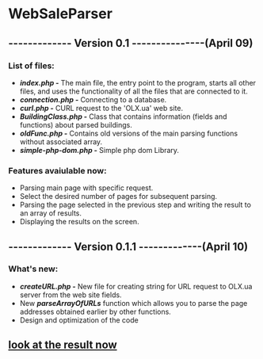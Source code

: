 # WebSaleParser
## ------------- Version 0.1 ---------------(April 09)
### List of files:
- ***index.php -*** The main file, the entry point to the program, starts all other files, and uses the functionality of all the files that are connected to it.
- ***connection.php -*** Connecting to a database.
- ***curl.php -*** CURL request to the 'OLX.ua' web site.
- ***BuildingClass.php -*** Class that contains information (fields and functions) about parsed buildings.
- ***oldFunc.php -*** Contains old versions of the main parsing functions without associated array.
- ***simple-php-dom.php -*** Simple php dom Library.

### Features avaiulable now:
- Parsing main page with specific request.
- Select the desired number of pages for subsequent parsing.
- Parsing the page selected in the previous step and writing the result to an array of results.
- Displaying the results on the screen.

## ------------- Version 0.1.1 -------------(April 10)

### What's new:
- ***createURL.php -*** New file for creating string for URL request to OLX.ua server from the web site fields.
- New ***parseArrayOfURLs*** function which allows you to parse the page addresses obtained earlier by other functions.
- Design and optimization of the code
## [look at the result now](https://bossyandeks.000webhostapp.com/)
